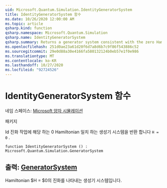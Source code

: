 ```yaml
---
uid: Microsoft.Quantum.Simulation.IdentityGeneratorSystem
title: IdentityGeneratorSystem 함수
ms.date: 10/26/2020 12:00:00 AM
ms.topic: article
qsharp.kind: function
qsharp.namespace: Microsoft.Quantum.Simulation
qsharp.name: IdentityGeneratorSystem
qsharp.summary: Returns a generator system consistent with the zero Hamiltonian `H = 0`, which corresponds to the identity evolution operation.
ms.openlocfilehash: 251d0ae23a61d20f6d7a8d6b7c9f86f543886c52
ms.sourcegitcommit: 29e0d88a30e4166fa580132124b0eb57e1f0e986
ms.translationtype: MT
ms.contentlocale: ko-KR
ms.lasthandoff: 10/27/2020
ms.locfileid: "92724526"
---
```

# <a name="identitygeneratorsystem-function"></a>IdentityGeneratorSystem 함수

네임 스페이스: [Microsoft 양자 시뮬레이션](xref:Microsoft.Quantum.Simulation)

패키지 [](https://nuget.org/packages/)


Id 진화 작업에 해당 하는 0 Hamiltonian 일치 하는 생성기 시스템을 반환 합니다 `H = 0` .

```qsharp
function IdentityGeneratorSystem () : Microsoft.Quantum.Simulation.GeneratorSystem
```


## <a name="output--generatorsystem"></a>출력: [GeneratorSystem](xref:Microsoft.Quantum.Simulation.GeneratorSystem)

Hamiltonian $H = $0의 진화를 나타내는 생성기 시스템입니다.